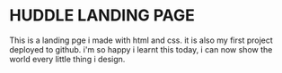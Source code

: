 # HUDDLE LANDING PAGE
This is a landing pge i made with html and css. it is also my first project deployed to github. i'm so happy i learnt this today, i can now show the world every little thing i design. 